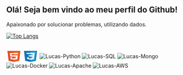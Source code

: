 ## Olá! Seja bem vindo ao meu perfil do Github! 

<p>Apaixonado por solucionar problemas, utilizando dados.</p>

[![Top Langs](https://github-readme-stats.vercel.app/api/top-langs/?username=Lucas-Sobreira&count_private=true&show_icons=true&theme=dracula&hide_progress=true)](https://github.com/anuraghazra/github-readme-stats)

<div style="display: inline_block"><br>
  <img align="center" alt="Lucas-HTML" height="30" width="40" src="https://raw.githubusercontent.com/devicons/devicon/master/icons/html5/html5-original.svg"/>
  <img align="center" alt="Lucas-CSS" height="30" width="40" src="https://raw.githubusercontent.com/devicons/devicon/master/icons/css3/css3-original.svg"/>
  <img align="center" alt="Lucas-Python" height="40" width="50" src="https://cdn.jsdelivr.net/gh/devicons/devicon/icons/python/python-original-wordmark.svg"/>
  <img align="center" alt="Lucas-SQL" height="60" width="70" src="https://cdn.jsdelivr.net/gh/devicons/devicon/icons/sqlite/sqlite-original-wordmark.svg"/>
  <img align="center" alt="Lucas-Mongo" height="50" width="60" src="https://cdn.jsdelivr.net/gh/devicons/devicon/icons/mongodb/mongodb-plain-wordmark.svg"/>
  <img align="center" alt="Lucas-Docker" height="40" width="50" src="https://cdn.jsdelivr.net/gh/devicons/devicon/icons/docker/docker-original-wordmark.svg"/>
  <img align="center" alt="Lucas-Apache" height="60" width="60" src="https://cdn.jsdelivr.net/gh/devicons/devicon/icons/apache/apache-line-wordmark.svg"/>
  <img align="center" alt="Lucas-AWS" height="70" width="90" src="https://cdn.jsdelivr.net/gh/devicons/devicon/icons/amazonwebservices/amazonwebservices-original-wordmark.svg"/>
</div>

<!---


==>> https://github.com/anuraghazra/github-readme-stats/blob/master/readme.md#github-stats-card

[![Anurag's GitHub stats](https://github-readme-stats.vercel.app/api?username=Lucas-Sobreira&count_private=true&show_icons=true&theme=dracula)](https://github.com/Lucas-Sobreira/github-readme-stats) 

[![Top Langs](https://github-readme-stats.vercel.app/api/top-langs/?username=Lucas-Sobreira&count_private=true&show_icons=true&theme=dracula)](https://github.com/Lucas-Sobreira/github-readme-stats)

- 👋 Hi, I’m @LucasAndrade
- 👀 I’m interested in Data Science and AI (Artificial Inteligence)
- 🌱 I’m currently learning more about Python
- 💞️ I’m looking to collaborate on enviroment and new technologies
- 📫 To contact me it's simple, just follow the link: https://www.linkedin.com/in/lucasandradesobreirasantos/
--->
